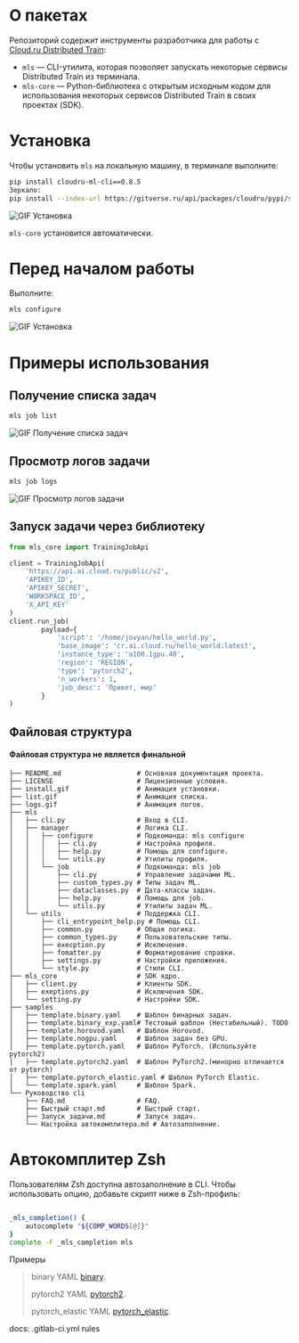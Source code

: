 # О пакетах

Репозиторий содержит инструменты разработчика для работы с [Cloud.ru Distributed Train](https://cloud.ru/docs/aicloud/mlspace/index.html):
- `mls` — CLI-утилита, которая позволяет запускать некоторые сервисы Distributed Train из терминала.
- `mls-core` — Python-библиотека с открытым исходным кодом для использования некоторых сервисов Distributed Train в своих проектах (SDK).

# Установка

Чтобы установить `mls` на локальную машину, в терминале выполните:

```bash
pip install cloudru-ml-cli==0.8.5
Зеркало: 
pip install --index-url https://gitverse.ru/api/packages/cloudru/pypi/simple/ --extra-index-url https://pypi.org/simple --trusted-host gitverse.ru mls==0.8.5
```
![GIF Установка](https://raw.githubusercontent.com/cloud-ru/ml-cli/refs/heads/feature/add-to-pypi/install.gif)

`mls-core` установится автоматически.

# Перед началом работы

Выполните:

```bash
mls configure
```
![GIF Установка](https://raw.githubusercontent.com/cloud-ru/ml-cli/refs/heads/feature/add-to-pypi/%D0%A1%D0%BF%D1%80%D0%B0%D0%B2%D0%BE%D1%87%D0%BD%D0%B8%D0%BA%20CLI/static/QS6.png)

# Примеры использования

## Получение списка задач

```Bash
mls job list
```
![GIF Получение списка задач](https://raw.githubusercontent.com/cloud-ru/ml-cli/refs/heads/feature/add-to-pypi/list.gif)

## Просмотр логов задачи

```Bash
mls job logs
```
![GIF Просмотр логов задачи](https://raw.githubusercontent.com/cloud-ru/ml-cli/refs/heads/feature/add-to-pypi/logs.gif)

## Запуск задачи через библиотеку

```python
from mls_core import TrainingJobApi

client = TrainingJobApi(
    'https://api.ai.cloud.ru/public/v2',
    'APIKEY_ID',
    'APIKEY_SECRET',
    'WORKSPACE_ID',
    'X_API_KEY'
)
client.run_job(
        payload={
            'script': '/home/jovyan/hello_world.py',
            'base_image': 'cr.ai.cloud.ru/hello_world:latest',
            'instance_type': 'a100.1gpu.40',
            'region': 'REGION',
            'type': 'pytorch2',
            'n_workers': 1,
            'job_desc': 'Привет, мир'
        }
)
```
## Файловая структура 
####  Файловая структура не является финальной

```
├── README.md                   # Основная документация проекта.
├── LICENSE                     # Лицензионные условия.
├── install.gif                 # Анимация установки.
├── list.gif                    # Анимация списка.
├── logs.gif                    # Анимация логов.
├── mls
│   ├── cli.py                  # Вход в CLI.
│   ├── manager                 # Логика CLI.
│   │   ├── configure           # Подкоманда: mls configure
│   │   │   ├── cli.py          # Настройка профиля.
│   │   │   ├── help.py         # Помощь для configure.
│   │   │   └── utils.py        # Утилиты профиля.
│   │   └── job                 # Подкоманда: mls job
│   │       ├── cli.py          # Управление задачами ML.
│   │       ├── custom_types.py # Типы задач ML.
│   │       ├── dataclasses.py  # Дата-классы задач.
│   │       ├── help.py         # Помощь для job.
│   │       └── utils.py        # Утилиты задач ML.
│   └── utils                   # Поддержка CLI.
│       ├── cli_entrypoint_help.py # Помощь CLI.
│       ├── common.py           # Общая логика.
│       ├── common_types.py     # Пользовательские типы.
│       ├── execption.py        # Исключения.
│       ├── fomatter.py         # Форматирование справки.
│       ├── settings.py         # Настройки приложения.
│       └── style.py            # Стили CLI.
├── mls_core                    # SDK ядро.
│   ├── client.py               # Клиенты SDK.
│   ├── exeptions.py            # Исключения SDK.
│   └── setting.py              # Настройки SDK.
├── samples
│   ├── template.binary.yaml    # Шаблон бинарных задач.
│   ├── template.binary_exp.yaml# Тестовый шаблон (Нестабильный). TODO 
│   ├── template.horovod.yaml   # Шаблон Horovod.
│   ├── template.nogpu.yaml     # Шаблон задач без GPU.
│   ├── template.pytorch.yaml   # Шаблон PyTorch. (Используйте pytorch2)
│   ├── template.pytorch2.yaml  # Шаблон PyTorch2.(минорно отличается от pytorch)
│   ├── template.pytorch_elastic.yaml # Шаблон PyTorch Elastic.
│   └── template.spark.yaml     # Шаблон Spark.
└── Руководство cli
    ├── FAQ.md                  # FAQ.
    ├── Быстрый старт.md        # Быстрый старт.
    ├── Запуск задачи.md        # Запуск задач.
    └── Настройка автокомплитера.md # Автозаполнение.

```

# Автокомплитер Zsh

Пользователям Zsh доступна автозаполнение в CLI.
Чтобы использовать опцию, добавьте скрипт ниже в Zsh-профиль:

```bash

_mls_completion() {
    autocomplete "${COMP_WORDS[@]}"
}
complete -F _mls_completion mls

```

Примеры 
> binary YAML  [binary](https://github.com/cloud-ru/ml-cli/blob/master/samples/template.binary.yaml).
> 
> pytorch2 YAML  [pytorch2](https://github.com/cloud-ru/ml-cli/blob/master/samples/template.pytorch2.yaml).
> 
> pytorch_elastic YAML  [pytorch_elastic](https://github.com/cloud-ru/ml-cli/blob/master/samples/template.pytorch_elastic.yaml).

docs: .gitlab-ci.yml rules
